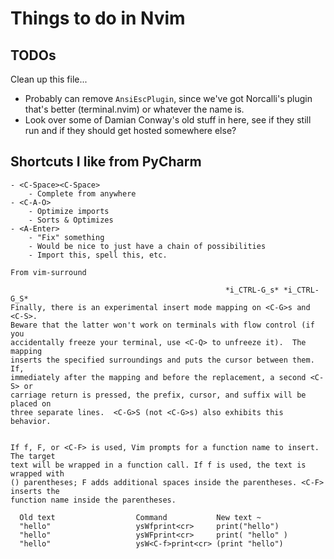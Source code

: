 # Things to do in Nvim

## TODOs

Clean up this file...

- Probably can remove `AnsiEscPlugin`, since we've got Norcalli's plugin that's better (terminal.nvim) or whatever the name is.
- Look over some of Damian Conway's old stuff in here, see if they still run and if they should get hosted somewhere else?


## Shortcuts I like from PyCharm

```
- <C-Space><C-Space>
    - Complete from anywhere
- <C-A-O>
    - Optimize imports
    - Sorts & Optimizes
- <A-Enter>
    - "Fix" something
    - Would be nice to just have a chain of possibilities
    - Import this, spell this, etc.
```

```
From vim-surround

                                                *i_CTRL-G_s* *i_CTRL-G_S*
Finally, there is an experimental insert mode mapping on <C-G>s and <C-S>.
Beware that the latter won't work on terminals with flow control (if you
accidentally freeze your terminal, use <C-Q> to unfreeze it).  The mapping
inserts the specified surroundings and puts the cursor between them.  If,
immediately after the mapping and before the replacement, a second <C-S> or
carriage return is pressed, the prefix, cursor, and suffix will be placed on
three separate lines.  <C-G>S (not <C-G>s) also exhibits this behavior.


If f, F, or <C-F> is used, Vim prompts for a function name to insert.  The target
text will be wrapped in a function call. If f is used, the text is wrapped with
() parentheses; F adds additional spaces inside the parentheses. <C-F> inserts the
function name inside the parentheses.

  Old text                  Command           New text ~
  "hello"                   ysWfprint<cr>     print("hello")
  "hello"                   ysWFprint<cr>     print( "hello" )
  "hello"                   ysW<C-f>print<cr> (print "hello")
```
